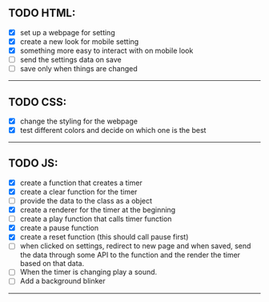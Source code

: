 <!-- HTML -->

## TODO HTML:

-   [x] set up a webpage for setting
-   [x] create a new look for mobile setting
-   [x] something more easy to interact with on mobile look
-   [ ] send the settings data on save
-   [ ] save only when things are changed

---

<!-- CSS -->

## TODO CSS:

-   [x] change the styling for the webpage
-   [x] test different colors and decide on which one is the best

<!-- JS -->

---

## TODO JS:

-   [x] create a function that creates a timer
-   [x] create a clear function for the timer
-   [ ] provide the data to the class as a object
-   [x] create a renderer for the timer at the beginning
-   [ ] create a play function that calls timer function
-   [x] create a pause function
-   [x] create a reset function (this should call pause first)
-   [ ] when clicked on settings, redirect to new page and when saved, send the data through some API to the function and the render the timer based on that data.
-   [ ] When the timer is changing play a sound.
-   [ ] Add a background blinker

---
